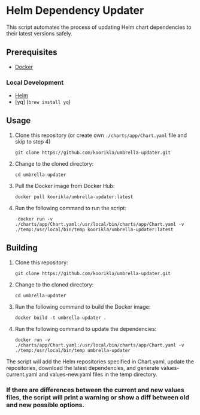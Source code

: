 # Helm Dependency Updater

This script automates the process of updating Helm chart dependencies to their latest versions safely.

## Prerequisites

- [Docker](https://www.docker.com/)

### Local Development
- [Helm](https://helm.sh/docs/intro/install/)
- [yq] (`brew install yq`)

## Usage

1. Clone this repository (or create own `./charts/app/Chart.yaml` file and skip to step 4)

   ```shell
   git clone https://github.com/koorikla/umbrella-updater.git

2. Change to the cloned directory:

   ```shell
   cd umbrella-updater

3. Pull the Docker image from Docker Hub:

   ```shell
   docker pull koorikla/umbrella-updater:latest

4. Run the following command to run the script:

   ```shell
    docker run -v ./charts/app/Chart.yaml:/usr/local/bin/charts/app/Chart.yaml -v ./temp:/usr/local/bin/temp koorikla/umbrella-updater:latest

## Building

1. Clone this repository:

   ```shell
   git clone https://github.com/koorikla/umbrella-updater.git

2. Change to the cloned directory:

   ```shell
   cd umbrella-updater

3. Run the following command to build the Docker image:

   ```shell
   docker build -t umbrella-updater .

4. Run the following command to update the dependencies:

   ```shell
   docker run -v ./charts/app/Chart.yaml:/usr/local/bin/charts/app/Chart.yaml -v ./temp:/usr/local/bin/temp umbrella-updater

The script will add the Helm repositories specified in Chart.yaml, update the repositories, download the latest dependencies, and generate values-current.yaml and values-new.yaml files in the temp directory.

### If there are differences between the current and new values files, the script will print a warning or show a diff between old and new possible options.
